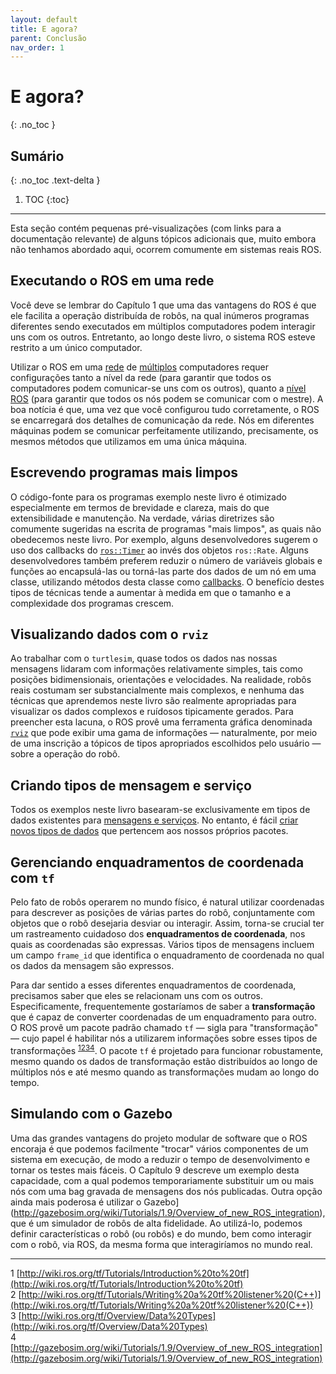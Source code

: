 ```yaml
---
layout: default
title: E agora?
parent: Conclusão
nav_order: 1
---
```


# E agora?
{: .no_toc }

## Sumário
{: .no_toc .text-delta }

1. TOC
{:toc}
---

Esta seção contém pequenas pré-visualizações (com links para a documentação relevante) de 
alguns tópicos adicionais que, muito embora não tenhamos abordado aqui, ocorrem comumente
em sistemas reais ROS. 

## Executando o ROS em uma rede

Você deve se lembrar do Capítulo 1 que uma das vantagens do ROS é que ele facilita a operação distribuída de robôs, na qual inúmeros programas diferentes sendo executados em múltiplos computadores podem interagir uns com os outros. Entretanto, ao longo deste livro, o sistema ROS esteve restrito a um único computador. 

Utilizar o ROS em uma [rede](http://wiki.ros.org/ROS/NetworkSetup) de [múltiplos](http://wiki.ros.org/ROS/Tutorials/MultipleMachines) computadores requer configurações tanto a nível da rede (para garantir que todos os computadores podem comunicar-se uns com os outros), quanto a [nível ROS](http://wiki.ros.org/ROS/EnvironmentVariables) (para garantir que todos os nós podem se comunicar com o mestre).  A boa notícia é que, uma vez que você configurou tudo corretamente, o ROS se encarregará dos detalhes de comunicação da rede. Nós em diferentes máquinas podem se comunicar perfeitamente utilizando, precisamente, os mesmos métodos que utilizamos em uma única máquina. 

## Escrevendo programas mais limpos 

O código-fonte para os programas exemplo neste livro é otimizado especialmente em termos de brevidade e clareza, mais do que extensibilidade e manutenção. 
Na verdade, várias diretrizes são comumente sugeridas na escrita de programas "mais limpos", as quais não obedecemos neste livro. Por exemplo, alguns desenvolvedores 
sugerem o uso dos callbacks do [`ros::Timer`](http://wiki.ros.org/roscpp/Overview/Timers) ao invés dos objetos `ros::Rate`. Alguns desenvolvedores também preferem reduzir
o número de variáveis globais e funções ao encapsulá-las ou torná-las parte dos dados de um nó em uma classe, utilizando métodos desta classe como [callbacks](http://wiki.ros.org/roscpp_tutorials/Tutorials/UsingClassMethodsAsCallbacks). O benefício destes tipos de técnicas tende a aumentar à medida em que o tamanho e a complexidade dos programas crescem. 

## Visualizando dados com o `rviz`

Ao trabalhar com o `turtlesim`, quase todos os dados nas nossas mensagens lidaram com informações relativamente simples, tais como posições bidimensionais, orientações e velocidades. Na realidade, robôs reais costumam ser substancialmente mais complexos, e nenhuma das técnicas que aprendemos neste livro são realmente apropriadas para visualizar os dados complexos e ruídosos tipicamente gerados. Para preencher esta lacuna, o ROS provê uma ferramenta gráfica denominada [`rviz`](http://wiki.ros.org/rviz) que pode exibir uma gama de informações — naturalmente, por meio de uma inscrição a tópicos de tipos apropriados escolhidos pelo usuário  — sobre a operação do robô. 

## Criando tipos de mensagem e serviço

Todos os exemplos neste livro basearam-se exclusivamente em tipos de dados existentes para [mensagens e serviços](http://wiki.ros.org/ROS/Tutorials/CreatingMsgAndSrv). No entanto, é fácil [criar novos tipos de dados](http://wiki.ros.org/ROS/Tutorials/DefiningCustomMessages) que pertencem aos nossos próprios pacotes. 


## Gerenciando enquadramentos de coordenada com `tf`

Pelo fato de robôs operarem no mundo físico, é natural 
utilizar coordenadas para descrever as posições de várias partes do robô,
conjuntamente com objetos que o robô desejaria desviar ou interagir. Assim, torna-se crucial
ter um rastreamento cuidadoso dos **enquadramentos de coordenada**, nos quais as coordenadas são expressas. Vários tipos
de mensagens incluem um campo `frame_id` que identifica o enquadramento de coordenada no qual os dados da mensagem são expressos. 

Para dar sentido a esses diferentes enquadramentos de coordenada, precisamos saber que eles
se relacionam uns com os outros. Especificamente, frequentemente gostaríamos de saber a **transformação**
que é capaz de converter coordenadas de um enquadramento para outro. O ROS provê um pacote padrão chamado 
`tf` — sigla para "transformação" — cujo papel é habilitar nós a utilizarem informações sobre esses tipos de 
transformações <sup>[1](#fn1)</sup><sup>[2](#fn2)</sup><sup>[3](#fn3)</sup><sup>[4](#fn4)</sup>. O pacote `tf` é projetado para 
funcionar robustamente, mesmo quando os dados de transformação estão distribuídos ao longo de múltiplos nós e até mesmo quando 
as transformações mudam ao longo do tempo. 

## Simulando com o Gazebo

Uma das grandes vantagens do projeto modular de software 
que o ROS encoraja é que podemos facilmente "trocar" vários componentes de um sistema em execução, de modo a reduzir o tempo de desenvolvimento e
tornar os testes mais fáceis. O Capítulo 9 descreve um exemplo desta capacidade, com a qual podemos temporariamente substituir um ou mais nós com
uma bag gravada de mensagens dos nós publicadas. Outra opção ainda mais poderosa é utilizar o 
Gazebo](http://gazebosim.org/wiki/Tutorials/1.9/Overview_of_new_ROS_integration), que é um simulador de robôs de alta fidelidade. Ao utilizá-lo, podemos
definir características o robô (ou robôs) e do mundo, bem como interagir com o robô, via ROS, da mesma forma que interagiríamos no mundo real.  



____
<a name="fn1">1</a> [http://wiki.ros.org/tf/Tutorials/Introduction%20to%20tf](http://wiki.ros.org/tf/Tutorials/Introduction%20to%20tf)<br>
<a name="fn2">2</a> [http://wiki.ros.org/tf/Tutorials/Writing%20a%20tf%20listener%20(C++)](http://wiki.ros.org/tf/Tutorials/Writing%20a%20tf%20listener%20(C++))<br>
<a name="fn3">3</a> [http://wiki.ros.org/tf/Overview/Data%20Types](http://wiki.ros.org/tf/Overview/Data%20Types)<br>
<a name="fn4">4</a> [http://gazebosim.org/wiki/Tutorials/1.9/Overview_of_new_ROS_integration](http://gazebosim.org/wiki/Tutorials/1.9/Overview_of_new_ROS_integration)
